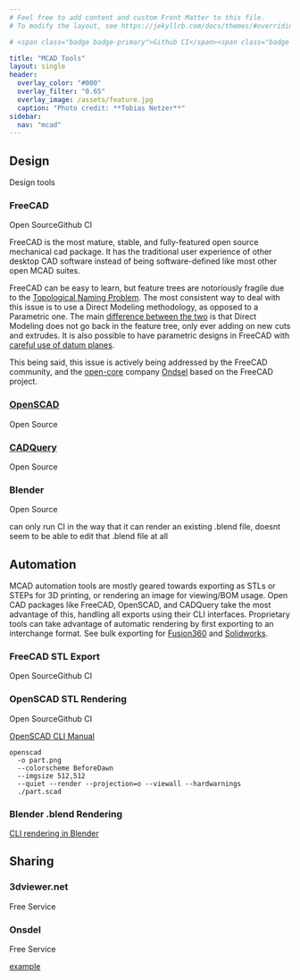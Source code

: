 ```yaml
---
# Feel free to add content and custom Front Matter to this file.
# To modify the layout, see https://jekyllrb.com/docs/themes/#overriding-theme-defaults

# <span class="badge badge-primary">Github CI</span><span class="badge badge-secondary">Web Service</span><span class="badge badge-success">Open Source</span><span class="badge badge-danger">Github</span><span class="badge badge-info">Github</span>

title: "MCAD Tools"
layout: single
header:
  overlay_color: "#000"
  overlay_filter: "0.65"
  overlay_image: /assets/feature.jpg
  caption: "Photo credit: **Tobias Netzer**"
sidebar:
  nav: "mcad"
---
```


## Design

Design tools

### FreeCAD
<span class="badge badge-success">Open Source</span><span class="badge badge-primary">Github CI</span>

FreeCAD is the most mature, stable, and fully-featured open source mechanical cad package. It has the traditional user experience of other desktop CAD software instead of being software-defined like most other open MCAD suites.

FreeCAD can be easy to learn, but feature trees are notoriously fragile due to the [Topological Naming Problem](https://wiki.freecad.org/Topological_naming_problem). The most consistent way to deal with this issue is to use a Direct Modeling methodology, as opposed to a Parametric one. The main [difference between the two](https://3space.com/parametric-vs-direct-modeling/) is that Direct Modeling does not go back in the feature tree, only ever adding on new cuts and extrudes. It is also possible to have parametric designs in FreeCAD with [careful use of datum planes](https://wiki.freecad.org/Topological_naming_problem#Solution).

This being said, this issue is actively being addressed by the FreeCAD community, and the [open-core](https://en.wikipedia.org/wiki/Open-core_model) company [Ondsel](https://ondsel.com/blog) based on the FreeCAD project.

### [OpenSCAD](https://openscad.org/)
<span class="badge badge-success">Open Source</span>


### [CADQuery](https://cadquery.readthedocs.io/en/latest/)
<span class="badge badge-success">Open Source</span>

### Blender
<span class="badge badge-success">Open Source</span>

can only run CI in the way that it can render an existing .blend file, doesnt seem to be able to edit that .blend file at all

## Automation

MCAD automation tools are mostly geared towards exporting as STLs or STEPs for 3D printing, or rendering an image for viewing/BOM usage. Open CAD packages like FreeCAD, OpenSCAD, and CADQuery take the most advantage of this, handling all exports using their CLI interfaces. Proprietary tools can take advantage of automatic rendering by first exporting to an interchange format. See bulk exporting for [Fusion360](https://www.autodesk.com/support/technical/article/caas/sfdcarticles/sfdcarticles/How-to-export-specific-bodies-in-a-file-to-a-STEP-file-from-Fusion-360.html) and [Solidworks](https://help.solidworks.com/2023/english/WhatsNew/c_wn2023_import_export_assembly_step.htm?id=4dca041efcda481ca1e9f214d4725333#:~:text=You%20can%20export%20large%20SOLIDWORKS,assemblies%20as%20atomic%20STEP%20files.).

### FreeCAD STL Export
<span class="badge badge-success">Open Source</span><span class="badge badge-primary">Github CI</span>

### OpenSCAD STL Rendering
<span class="badge badge-success">Open Source</span><span class="badge badge-primary">Github CI</span>

[OpenSCAD CLI Manual](https://en.wikibooks.org/wiki/OpenSCAD_User_Manual/Using_OpenSCAD_in_a_command_line_environment)

```
openscad 
  -o part.png
  --colorscheme BeforeDawn
  --imgsize 512,512
  --quiet --render --projection=o --viewall --hardwarnings
  ./part.scad
```

### Blender .blend Rendering

[CLI rendering in Blender](https://docs.blender.org/manual/en/latest/advanced/command_line/render.html)

## Sharing

### 3dviewer.net
<span class="badge badge-info">Free Service</span>


### Onsdel
<span class="badge badge-info">Free Service</span>


[example](https://lens.ondsel.com/share/64ce90f8113f02d63fdbff2b)